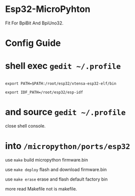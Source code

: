 # Esp32-MicroPyhton
Fit For BpiBit And BpiUno32.

# Config Guide

# shell exec `gedit ~/.profile`

```

export PATH=$PATH:/root/esp32/xtensa-esp32-elf/bin

export IDF_PATH=/root/esp32/esp-idf

```

#  and source `gedit ~/.profile`

close shell console.

# into `/micropython/ports/esp32`

use `make` build micropython firmware.bin

use `make deploy` flash and download firmware.bin

use `make erase` erase and flash default factory bin

more read Makefile not is makefile.

